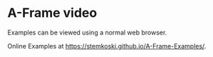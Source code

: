 # A-Frame video

Examples can be viewed using a normal web browser. 

Online Examples at https://stemkoski.github.io/A-Frame-Examples/.
